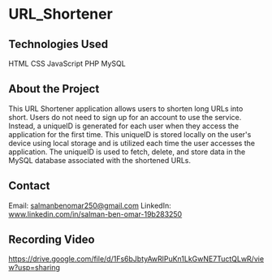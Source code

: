 # URL_Shortener

## Technologies Used
HTML
CSS
JavaScript
PHP
MySQL

## About the Project
This URL Shortener application allows users to shorten long URLs into short. 
Users do not need to sign up for an account to use the service.
Instead, a uniqueID is generated for each user when they access the application for the first time.
This uniqueID is stored locally on the user's device using local storage and is utilized each time the user accesses the application.
The uniqueID is used to fetch, delete, and store data in the MySQL database associated with the shortened URLs.

## Contact
Email: salmanbenomar250@gmail.com LinkedIn: www.linkedin.com/in/salman-ben-omar-19b283250

## Recording Video
https://drive.google.com/file/d/1Fs6bJbtyAwRlPuKn1LkGwNE7TuctQLwR/view?usp=sharing
